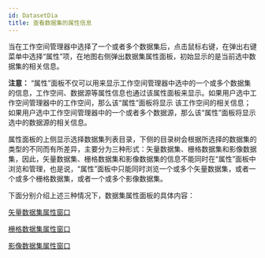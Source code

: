 ```yaml
---
id: DatasetDia
title: 查看数据集的属性信息  
---  
```

当在工作空间管理器中选择了一个或者多个数据集后，点击鼠标右键，在弹出右键菜单中选择“属性”项，在地图右侧弹出数据集属性面板，初始显示的是当前选中数据集的相关信息。

**注意：**
“属性”面板不仅可以用来显示工作空间管理器中选中的一个或多个数据集的信息，工作空间、数据源等属性信息也通过该属性面板来显示。如果用户选中工作空间管理器中的工作空间，那么该“属性”面板将显示
该工作空间的相关信息；如果用户选中工作空间管理器中的一个或者多个数据源，那么该“属性”面板将显示选中的数据源的相关信息。

属性面板的上侧显示选择数据集列表目录，下侧的目录树会根据所选择的数据集的类型的不同而有所差异，主要分为三种形式：矢量数据集、栅格数据集和影像数据集，因此，矢量数据集、栅格数据集和影像数据集的信息不能同时在“属性”面板中浏览和管理，也是说，“属性”面板中只能同时浏览一个或多个矢量数据集，或者一个或多个栅格数据集，或者一个或多个影像数据集。

下面分别介绍上述三种情况下，数据集属性面板的具体内容：

 [矢量数据集属性窗口](DTgroupDiaVector)

 [栅格数据集属性窗口](DTgroupDiaGrid)

 [影像数据集属性窗口](DTgroupDiaImage)


